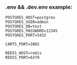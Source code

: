 ### .env && .dev.env example:

```
POSTGRES_HOST=postgres
POSTGRES_USER=admin
POSTGRES_DB=test
POSTGRES_PASSWORD=12345
POSTGRES_PORT=5432

CARTS_PORT=3002

REDIS_HOST=redis
REDIS_PORT=6379
```
